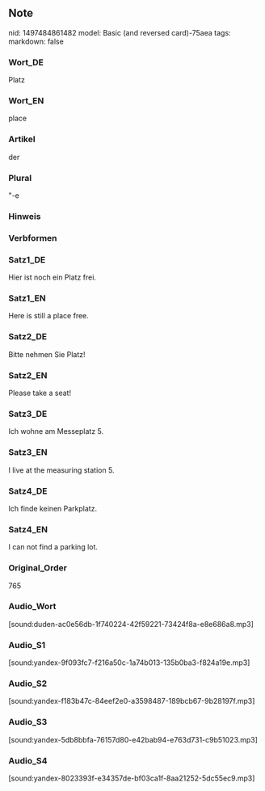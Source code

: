 ## Note
nid: 1497484861482
model: Basic (and reversed card)-75aea
tags: 
markdown: false

### Wort_DE
Platz

### Wort_EN
place

### Artikel
der

### Plural
"-e

### Hinweis


### Verbformen


### Satz1_DE
Hier ist noch ein Platz frei.

### Satz1_EN
Here is still a place free.

### Satz2_DE
Bitte nehmen Sie Platz!

### Satz2_EN
Please take a seat!

### Satz3_DE
Ich wohne am Messeplatz 5.

### Satz3_EN
I live at the measuring station 5.

### Satz4_DE
Ich finde keinen Parkplatz.

### Satz4_EN
I can not find a parking lot.

### Original_Order
765

### Audio_Wort
[sound:duden-ac0e56db-1f740224-42f59221-73424f8a-e8e686a8.mp3]

### Audio_S1
[sound:yandex-9f093fc7-f216a50c-1a74b013-135b0ba3-f824a19e.mp3]

### Audio_S2
[sound:yandex-f183b47c-84eef2e0-a3598487-189bcb67-9b28197f.mp3]

### Audio_S3
[sound:yandex-5db8bbfa-76157d80-e42bab94-e763d731-c9b51023.mp3]

### Audio_S4
[sound:yandex-8023393f-e34357de-bf03ca1f-8aa21252-5dc55ec9.mp3]
